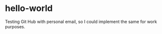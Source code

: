 # hello-world
Testing Git Hub with personal email, so I could implement the same for work purposes. 
